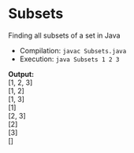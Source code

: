# Subsets
Finding all subsets of a set in Java

 *  Compilation:  `javac Subsets.java`
 *  Execution:    `java Subsets 1 2 3`
 
**Output:**
 <br/>
 [1, 2, 3]<br/>
 [1, 2]<br/>
 [1, 3]<br/>
 [1]<br/>
 [2, 3]<br/>
 [2]<br/>
 [3]<br/>
 []<br/>
